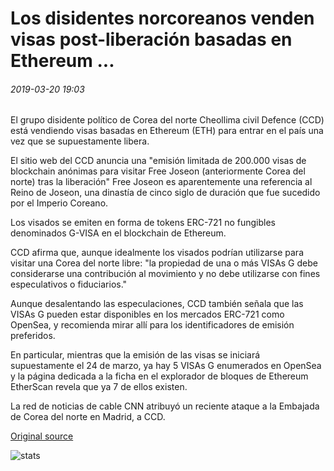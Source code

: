 # Los disidentes norcoreanos venden visas post-liberación basadas en Ethereum ...

###### 2019-03-20 19:03

El grupo disidente político de Corea del norte Cheollima civil Defence (CCD) está vendiendo visas basadas en Ethereum (ETH) para entrar en el país una vez que se supuestamente libera.

El sitio web del CCD anuncia una "emisión limitada de 200.000 visas de blockchain anónimas para visitar Free Joseon (anteriormente Corea del norte) tras la liberación" Free Joseon es aparentemente una referencia al Reino de Joseon, una dinastía de cinco siglo de duración que fue sucedido por el Imperio Coreano.

Los visados se emiten en forma de tokens ERC-721 no fungibles denominados G-VISA en el blockchain de Ethereum.

CCD afirma que, aunque idealmente los visados podrían utilizarse para visitar una Corea del norte libre: "la propiedad de una o más VISAs G debe considerarse una contribución al movimiento y no debe utilizarse con fines especulativos o fiduciarios."

Aunque desalentando las especulaciones, CCD también señala que las VISAs G pueden estar disponibles en los mercados ERC-721 como OpenSea, y recomienda mirar allí para los identificadores de emisión preferidos.

En particular, mientras que la emisión de las visas se iniciará supuestamente el 24 de marzo, ya hay 5 VISAs G enumerados en OpenSea y la página dedicada a la ficha en el explorador de bloques de Ethereum EtherScan revela que ya 7 de ellos existen.

La red de noticias de cable CNN atribuyó un reciente ataque a la Embajada de Corea del norte en Madrid, a CCD.

[Original source](https://cointelegraph.com/news/north-korean-dissidents-sell-ethereum-based-post-liberation-visas)

![stats](https://c.statcounter.com/11760860/0/a89fa40b/1/ "stats")